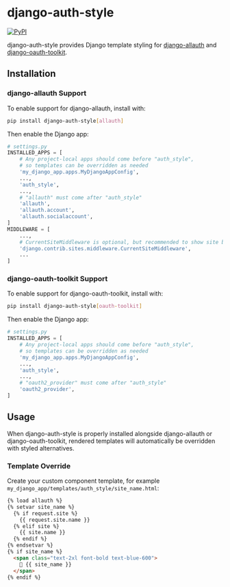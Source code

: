 # django-auth-style
[![PyPI](https://img.shields.io/pypi/v/django-auth-style)](https://pypi.org/project/django-auth-style/)

django-auth-style provides Django template styling for
[django-allauth](https://django-allauth.readthedocs.io/)
and [django-oauth-toolkit](https://django-oauth-toolkit.readthedocs.io/).

## Installation
### django-allauth Support
To enable support for django-allauth, install with:
```bash
pip install django-auth-style[allauth]
```

Then enable the Django app:
```python
# settings.py
INSTALLED_APPS = [
    # Any project-local apps should come before "auth_style",
    # so templates can be overridden as needed
    'my_django_app.apps.MyDjangoAppConfig',
    ...,
    'auth_style',
    ...,
    # "allauth" must come after "auth_style"
    'allauth',
    'allauth.account',
    'allauth.socialaccount',
]
MIDDLEWARE = [
    ...,
    # CurrentSiteMiddleware is optional, but recommended to show site branding
    'django.contrib.sites.middleware.CurrentSiteMiddleware',
    ...
]
```

### django-oauth-toolkit Support
To enable support for django-oauth-toolkit, install with:
```bash
pip install django-auth-style[oauth-toolkit]
```

Then enable the Django app:
```python
# settings.py
INSTALLED_APPS = [
    # Any project-local apps should come before "auth_style",
    # so templates can be overridden as needed
    'my_django_app.apps.MyDjangoAppConfig',
    ...,
    'auth_style',
    ...,
    # "oauth2_provider" must come after "auth_style"
    'oauth2_provider',
]
```

## Usage
When django-auth-style is properly installed alongside django-allauth or django-oauth-toolkit,
rendered templates will automatically be overridden with styled alternatives.


### Template Override

Create your custom component template, for example `my_django_app/templates/auth_style/site_name.html`:

```html
{% load allauth %}
{% setvar site_name %}
  {% if request.site %}
    {{ request.site.name }}
  {% elif site %}
    {{ site.name }}
  {% endif %}
{% endsetvar %}
{% if site_name %}
  <span class="text-2xl font-bold text-blue-600">
    🚀 {{ site_name }}
  </span>
{% endif %}
```
